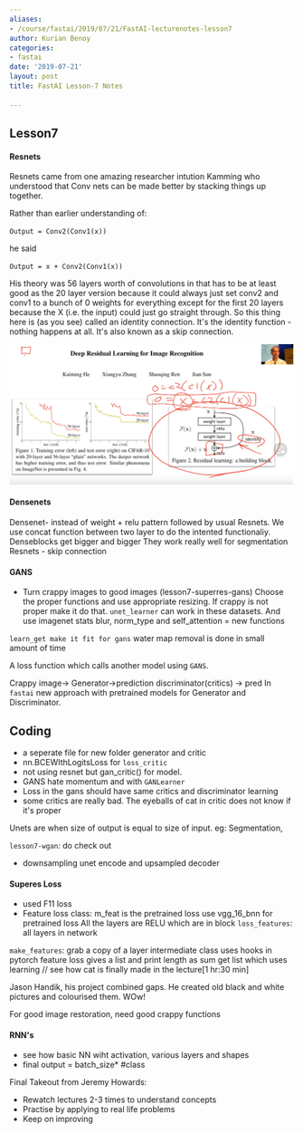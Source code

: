 ```yaml
---
aliases:
- /course/fastai/2019/07/21/FastAI-lecturenotes-lesson7
author: Kurian Benoy
categories:
- fastai
date: '2019-07-21'
layout: post
title: FastAI Lesson-7 Notes

---
```


## Lesson7

#### Resnets

Resnets came from one amazing researcher intution Kamming who understood that
Conv nets can be made better by stacking things up together.

Rather than earlier understanding of:

`Output = Conv2(Conv1(x))`

he said

`Output = x + Conv2(Conv1(x)) `

His theory was 56 layers worth of convolutions in that has to be at least good as the 20 layer version because it could always just set conv2 and conv1 to a bunch of 0 weights for everything except for the first 20 layers because the X (i.e. the input) could just go straight through. So this thing here is (as you see) called an identity connection. It's the identity function - nothing happens at all. It's also known as a skip connection.

![alt text](/posts/images/resnet.png)


#### Densenets

Densenet- instead of weight + relu pattern followed by usual Resnets.
We use concat function between two layer to do the intented functionaliy.
Denseblocks get bigger and bigger
They work really well for segmentation
Resnets - skip connection

#### GANS

- Turn crappy images to good images (lesson7-superres-gans)
Choose the proper functions and use appropriate resizing. If crappy is not proper
make it do that.
`unet_learner` can work in these datasets. And use imagenet stats
blur, norm_type and self_attention = new functions

`learn_get make it fit for gans`
water map removal is done in small amount of time

A loss function which calls another model using `GANS`.

Crappy image-> Generator->prediction
discriminator(critics) -> pred
In `fastai` new approach with pretrained models for Generator and Discriminator.

## Coding

- a seperate file for new folder generator and critic
- nn.BCEWIthLogitsLoss for `loss_critic`
- not using resnet but gan_critic() for model.
- GANS hate momentum and with `GANLearner`
- Loss in the  gans should have same critics and discriminator learning
- some critics are really bad. The eyeballs of cat in critic does not know if
it's proper

Unets are when size of output is equal to size of input.
eg: Segmentation,

`lesson7-wgan`: do check out
- downsampling unet encode and upsampled decoder

#### Superes Loss

- used F11 loss
- Feature loss class:
m_feat is the pretrained loss
use vgg_16_bnn for pretrained loss
All the layers are RELU which are in block
`loss_features`: all layers in network

`make_features`: grab a copy of a layer
intermediate class uses hooks in pytorch
feature loss gives a list and print length as sum
get list which uses learning
// see how cat is finally made in the lecture[1 hr:30 min]

Jason Handik, his project combined gaps. He created old black and white pictures and colourised them. WOw!

For good image restoration, need good crappy functions

#### RNN's

- see how basic NN wiht activation, various layers and shapes
- final output = batch_size* #class

Final Takeout from Jeremy Howards:

- Rewatch lectures 2-3 times to understand concepts
- Practise by applying to real life problems
- Keep on improving




